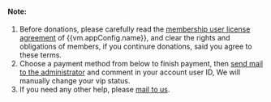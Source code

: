 #### Note:
1. Before donations, please carefully read the [membership user license agreement](/vip/rules) of {{vm.appConfig.name}},
and clear the rights and obligations of members, if you continure donations, said you agree to these terms.
1. Choose a payment method from below to finish payment, then [send mail to the administrator](mailto:{{vm.announceConfig.admin}}) and comment in your account user ID,
We will manually change your vip status.
1. If you need any other help, please [mail to us](mailto:{{vm.announceConfig.admin}}).
